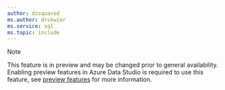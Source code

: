 ```yaml
---
author: dzsquared
ms.author: drskwier
ms.service: sql
ms.topic: include
---
```


> [!NOTE]
> This feature is in preview and may be changed prior to general availability. Enabling preview features in Azure Data Studio is required to use this feature, see [preview features](../azure-data-studio/preview-features.md) for more information.